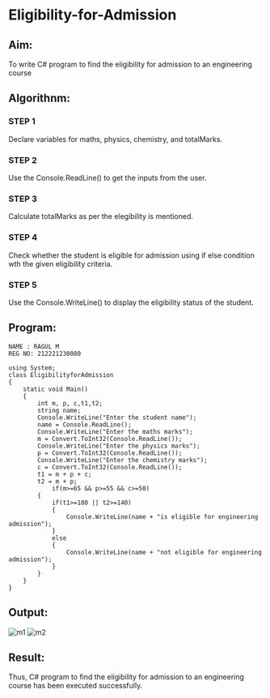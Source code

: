 # Eligibility-for-Admission

## Aim:
To write C# program to find the eligibility for admission to an engineering course

## Algorithnm:
### STEP 1
Declare variables for maths, physics, chemistry, and totalMarks.
### STEP 2
Use the Console.ReadLine() to get the inputs from the user.
### STEP 3
Calculate totalMarks as per the elegibility is mentioned.
### STEP 4
Check whether the student is eligible for admission using if else condition wth the given eligibility criteria.
### STEP 5
Use the Console.WriteLine() to display the eligibility status of the student.

## Program:
~~~
NAME : RAGUL M
REG NO: 212221230080
~~~
~~~
using System;
class EligibilityforAdmission
{
    static void Main()
    {
        int m, p, c,t1,t2;
        string name;
        Console.WriteLine("Enter the student name");
        name = Console.ReadLine();
        Console.WriteLine("Enter the maths marks");
        m = Convert.ToInt32(Console.ReadLine());
        Console.WriteLine("Enter the physics marks");
        p = Convert.ToInt32(Console.ReadLine());
        Console.WriteLine("Enter the chemistry marks");
        c = Convert.ToInt32(Console.ReadLine());
        t1 = m + p + c;
        t2 = m + p;
            if(m>=65 && p>=55 && c>=50)
        {
            if(t1>=180 || t2>=140)
            {
                Console.WriteLine(name + "is eligible for engineering admission");
            }
            else
            {
                Console.WriteLine(name + "not eligible for engineering admission");
            }
        }
    }
}
~~~


## Output:
![m1](https://user-images.githubusercontent.com/94881918/225389709-0bd45eb2-24a3-4451-b242-db4dd1dd3b6f.png)
![m2](https://user-images.githubusercontent.com/94881918/225389859-02cfe81c-4d6d-4ce4-989c-9963ce053666.png)


## Result:
Thus, C# program to find the eligibility for admission to an engineering course has been executed successfully.
